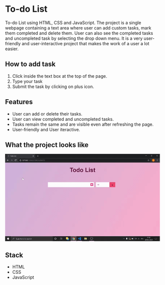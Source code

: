 # To-do List
To-do List using HTML, CSS and JavaScript.
The project is a single webpage containing a text area where user can add custom tasks, mark them completed and delete them.
User can also see the completed tasks and uncompleted task by selecting the drop down menu.
It is a very user-friendly and user-interactive project that makes the work of a user a lot easier.

## How to add task
1. Click inside the text box at the top of the page. 
2. Type your task
3. Submit the task by clicking on plus icon.

## Features
- User can add or delete their tasks.
- User can view completed and uncompleted tasks.
- Tasks remain the same and are visible even after refreshing the page.
- User-friendly and User iteractive.

## What the project looks like
![to-do list page](https://github.com/sejalxz/To-do-List/blob/main/media/To-do-List.gif)

## Stack
- HTML
- CSS
- JavaScript
